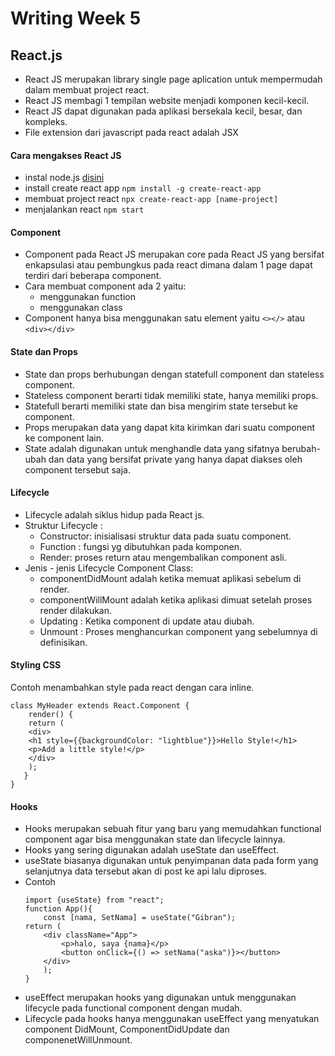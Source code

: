 # Writing Week 5

## **React.js**
+ React JS merupakan library single page aplication untuk mempermudah dalam membuat project react.
+ React JS membagi 1 tempilan website menjadi komponen kecil-kecil.
+ React JS dapat digunakan pada aplikasi bersekala kecil, besar, dan kompleks.
+ File extension dari javascript pada react adalah JSX

#### Cara mengakses React JS
+ instal node.js [disini](https://nodejs.org/en/download/)
+ install create react app
    ```npm install -g create-react-app```
+ membuat project react
    ```npx create-react-app [name-project]```
+ menjalankan react
    ```npm start```

#### Component
+ Component pada React JS merupakan core pada React JS yang bersifat enkapsulasi atau pembungkus pada react dimana dalam 1 page dapat terdiri dari beberapa component.
+ Cara membuat component ada 2 yaitu:
    + menggunakan function
    + menggunakan class 
+ Component hanya bisa menggunakan satu element yaitu ```<></>``` atau ```<div></div>```

#### State dan Props 
+ State dan props berhubungan dengan statefull component dan stateless component.
+ Stateless component berarti tidak memiliki state, hanya memiliki props.
+ Statefull berarti memiliki state dan bisa mengirim state tersebut ke component.
+ Props merupakan data yang dapat kita kirimkan dari suatu component ke component lain.
+ State adalah  digunakan untuk menghandle data yang sifatnya berubah-ubah dan data yang bersifat private yang hanya dapat diakses oleh component tersebut saja.

#### Lifecycle
+ Lifecycle adalah siklus hidup pada React js.
+ Struktur Lifecycle :
    + Constructor: inisialisasi struktur data pada suatu component.
    + Function : fungsi yg dibutuhkan pada komponen.
    + Render: proses return atau mengembalikan component asli.
+ Jenis - jenis Lifecycle Component Class:
    + componentDidMount adalah ketika memuat aplikasi sebelum di render.
    + componentWillMount adalah ketika aplikasi dimuat setelah proses render dilakukan.
    + Updating : Ketika component di update atau diubah.
    + Unmount : Proses menghancurkan component yang sebelumnya di definisikan.
    
#### Styling CSS
Contoh menambahkan style pada react dengan cara inline.
    
    class MyHeader extends React.Component {
        render() {
        return (
        <div>
        <h1 style={{backgroundColor: "lightblue"}}>Hello Style!</h1>
        <p>Add a little style!</p>
        </div>
        );
       }
    }
    
#### Hooks
+ Hooks merupakan sebuah fitur yang baru yang memudahkan functional component agar bisa menggunakan state dan lifecycle lainnya. 
+ Hooks yang sering digunakan adalah useState dan useEffect.
+ useState biasanya digunakan untuk penyimpanan data pada form yang selanjutnya data tersebut akan di post ke api lalu diproses.
+ Contoh
    ```
    import {useState} from "react";
    function App(){
        const [nama, SetNama] = useState("Gibran");
    return (
        <div className="App">
            <p>halo, saya {nama}</p>
            <button onClick={() => setNama("aska")}></button>
        </div>
        );
    }
    ```
+ useEffect merupakan hooks yang digunakan untuk menggunakan lifecycle pada functional component dengan mudah.
+ Lifecycle pada hooks hanya menggunakan useEffect yang menyatukan component DidMount, ComponentDidUpdate dan componenetWillUnmount.
